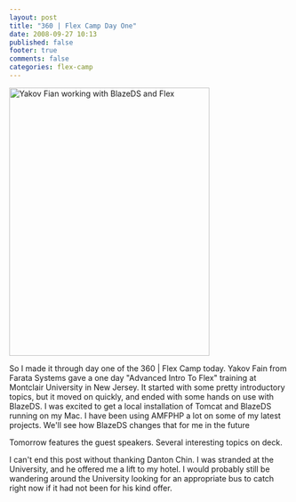```yaml
---
layout: post
title: "360 | Flex Camp Day One"
date: 2008-09-27 10:13
published: false
footer: true
comments: false
categories: flex-camp
---
```


<img class="size-full wp-image-111, alignleft" title="360 | Flex Camp Day One" src="http://knomedia.com/blog/wp-content/uploads/2008/09/faratasystems.jpg" alt="Yakov Fian working with BlazeDS and Flex" width="360" height="482" />

So I made it through day one of the 360 | Flex Camp today.  Yakov Fain from Farata Systems gave a one day "Advanced Intro To Flex" training at Montclair University in New Jersey.  It started with some pretty introductory topics, but it moved on quickly, and ended with some hands on use with BlazeDS.  I was excited to get a local installation of Tomcat and BlazeDS running on my Mac.  I have been using AMFPHP a lot on some of my latest projects.  We'll see how BlazeDS changes that for me in the future

Tomorrow features the guest speakers.  Several interesting topics on deck.

I can't end this post without thanking Danton Chin.  I was stranded at the University, and he offered me a lift to my hotel.  I would probably still be wandering around the University looking for an appropriate bus to catch right now if it had not been for his kind offer.
